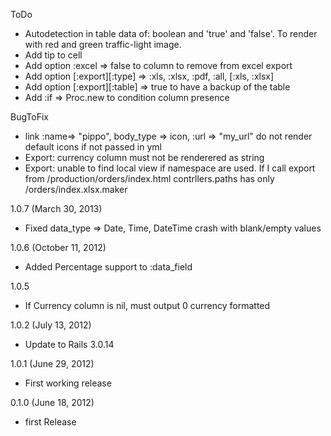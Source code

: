ToDo
- Autodetection in table data of: boolean and 'true' and 'false'. To render with red and green traffic-light image.
- Add tip to cell
- Add option :excel => false to column to remove from excel export
- Add option [:export][:type] => :xls, :xlsx, :pdf, :all, [:xls, :xlsx]
- Add option [:export][:table] => true to have a backup of the table
- Add :if => Proc.new to condition column presence

BugToFix
- link :name=> "pippo", body_type => icon, :url => "my_url" do not render default icons if not passed in yml
- Export: currency column must not be renderered as string
- Export: unable to find local view if namespace are used. If I call export from /production/orders/index.html
					contrllers.paths has only /orders/index.xlsx.maker

1.0.7 (March 30, 2013)
- Fixed data_type => Date, Time, DateTime crash with blank/empty values

1.0.6 (October 11, 2012)
- Added Percentage support to :data_field

1.0.5
- If Currency column is nil, must output 0 currency formatted

1.0.2 (July 13, 2012)
- Update to Rails 3.0.14

1.0.1 (June 29, 2012)
- First working release

0.1.0 (June 18, 2012)
- first Release
